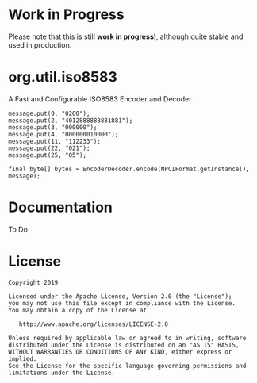 
# Work in Progress
Please note that this is still **work in progress!**, although quite stable and used in production.

# org.util.iso8583
A Fast and Configurable ISO8583 Encoder and Decoder.

```final ISO8583Message message = new ISO8583Message();
message.put(0, "0200");
message.put(2, "4012888888881881"); 
message.put(3, "000000");
message.put(4, "000000010000");
message.put(11, "112233");
message.put(22, "021");
message.put(25, "05");

final byte[] bytes = EncoderDecoder.encode(NPCIFormat.getInstance(), message);
```

# Documentation
To Do


# License

```
Copyright 2019

Licensed under the Apache License, Version 2.0 (the "License");
you may not use this file except in compliance with the License.
You may obtain a copy of the License at

   http://www.apache.org/licenses/LICENSE-2.0

Unless required by applicable law or agreed to in writing, software
distributed under the License is distributed on an "AS IS" BASIS,
WITHOUT WARRANTIES OR CONDITIONS OF ANY KIND, either express or implied.
See the License for the specific language governing permissions and
limitations under the License.
```
